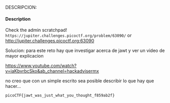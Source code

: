 DESCRIPCION:
#### Description

Check the admin scratchpad! `https://jupiter.challenges.picoctf.org/problem/63090/` or http://jupiter.challenges.picoctf.org:63090

Solucion:
para este reto hay que investigar acerca de jawt y ver un video de mayor explicacion

https://www.youtube.com/watch?v=iaKbvrbcSko&ab_channel=hackadvisermx

no creo que con un simple escrito sea posible describir lo que hay que hacer...

	picoCTF{jawt_was_just_what_you_thought_f859ab2f}